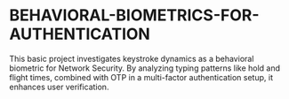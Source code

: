 # BEHAVIORAL-BIOMETRICS-FOR-AUTHENTICATION
This basic project investigates keystroke dynamics as a behavioral biometric for Network Security. By analyzing typing patterns like hold and flight times, combined with OTP in a multi-factor authentication setup, it enhances user verification.
